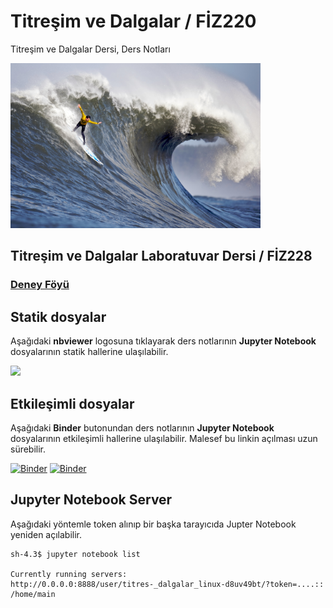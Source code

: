 # Titreşim ve Dalgalar / FİZ220

Titreşim ve Dalgalar Dersi, Ders Notları

[//]: # (Resim aşağıdaki linkten alınmıştır.)
[//]: # (https://upload.wikimedia.org/wikipedia/commons/1/1e/2010_mavericks_competition.jpg)
<img width=400 src='./dersnotlari/sekiller/2010_mavericks_competition.jpg'>

## Titreşim ve Dalgalar Laboratuvar Dersi / FİZ228
### [Deney Föyü](https://github.com/mkarakoc/Titresim_ve_Dalgalar/raw/master/pdfs/titresim_ve_dalgalar_lab_deney_foyu.pdf)

## Statik dosyalar
Aşağıdaki **nbviewer** logosuna tıklayarak ders notlarının **Jupyter Notebook** dosyalarının statik hallerine ulaşılabilir.

[<img width=200 src='https://nbviewer.jupyter.org/static/img/nav_logo.svg'>](https://nbviewer.jupyter.org/github/mkarakoc/Titresim_ve_Dalgalar/tree/master/dersnotlari/)

## Etkileşimli dosyalar
Aşağıdaki **Binder** butonundan ders notlarının **Jupyter Notebook** dosyalarının etkileşimli hallerine ulaşılabilir. Malesef bu linkin açılması uzun sürebilir.

[![Binder](https://mybinder.org/badge.svg)](https://mybinder.org/v2/gh/mkarakoc/Titresim_ve_Dalgalar/master)
[![Binder](https://mybinder.org/badge_logo.svg)](https://mybinder.org/v2/gh/mkarakoc/Titresim_ve_Dalgalar/master?urlpath=lab)


## Jupyter Notebook Server

Aşağıdaki yöntemle token alınıp bir başka tarayıcıda Jupter Notebook yeniden açılabilir.

```
sh-4.3$ jupyter notebook list

Currently running servers:
http://0.0.0.0:8888/user/titres-_dalgalar_linux-d8uv49bt/?token=....:: /home/main
```

